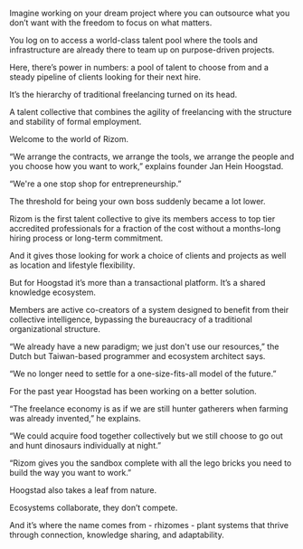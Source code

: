 Imagine working on your dream project where you can outsource what you don’t want with the freedom to focus on what matters.

You log on to access a world-class talent pool where the tools and infrastructure are already there to team up on purpose-driven projects.

Here, there’s power in numbers: a pool of talent to choose from and a steady pipeline of clients looking for their next hire.

It’s the hierarchy of traditional freelancing turned on its head.

A talent collective that combines the agility of freelancing with the structure and stability of formal employment.

Welcome to the world of Rizom.

“We arrange the contracts, we arrange the tools, we arrange the people and you choose how you want to work,” explains founder Jan Hein Hoogstad.

“We're a one stop shop for entrepreneurship.”

The threshold for being your own boss suddenly became a lot lower.

Rizom is the first talent collective to give its members access to top tier accredited professionals for a fraction of the cost without a months-long hiring process or long-term commitment.

And it gives those looking for work a choice of clients and projects as well as location and lifestyle flexibility.

But for Hoogstad it’s more than a transactional platform. It’s a shared knowledge ecosystem.

Members are active co-creators of a system designed to benefit from their collective intelligence, bypassing the bureaucracy of a traditional organizational structure.

“We already have a new paradigm; we just don't use our resources,” the Dutch but Taiwan-based programmer and ecosystem architect says.

“We no longer need to settle for a one-size-fits-all model of the future.”

For the past year Hoogstad has been working on a better solution.

“The freelance economy is as if we are still hunter gatherers when farming was already invented,” he explains.

“We could acquire food together collectively but we still choose to go out and hunt dinosaurs individually at night.”

“Rizom gives you the sandbox complete with all the lego bricks you need to build the way you want to work.”

Hoogstad also takes a leaf from nature.

Ecosystems collaborate, they don’t compete.

And it’s where the name comes from - rhizomes - plant systems that thrive through connection, knowledge sharing, and adaptability.
